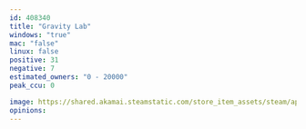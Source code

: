 ```yaml
---
id: 408340
title: "Gravity Lab"
windows: "true"
mac: "false"
linux: false
positive: 31
negative: 7
estimated_owners: "0 - 20000"
peak_ccu: 0

image: https://shared.akamai.steamstatic.com/store_item_assets/steam/apps/408340/header.jpg?t=1670561834
opinions:
---
```

